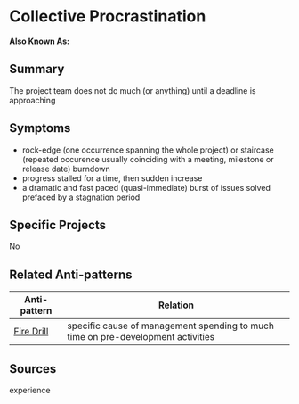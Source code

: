 # Collective Procrastination
**Also Known As:**
## Summary
The project team does not do much (or anything) until a deadline is approaching
## Symptoms
 - rock-edge (one occurrence spanning the whole project) or staircase (repeated occurence usually coinciding with a meeting, milestone or release date) burndown
 - progress stalled for a time, then sudden increase
 - a dramatic and fast paced (quasi-immediate) burst of issues solved prefaced by a stagnation period
## Specific Projects
No
## Related Anti-patterns
|Anti-pattern  | Relation |
|--|--|
| [Fire Drill](Fire_Drill.md) | specific cause of management spending to much time on pre-development activities |
## Sources
experience
